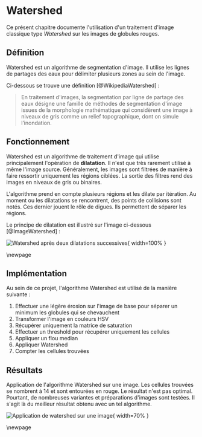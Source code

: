 # Watershed

Ce présent chapitre documente l'utilisation d'un traitement d'image classique type *Watershed* sur les images de globules rouges.

## Définition

Watershed est un algorithme de segmentation d'image.
Il utilise les lignes de partages des eaux pour délimiter plusieurs zones au sein de l'image.

Ci-dessous se trouve une définition [@WikipediaWatershed] :

> En traitement d'images, la segmentation par ligne de partage des eaux désigne une famille de méthodes de segmentation d'image issues de la morphologie mathématique qui considèrent une image à niveaux de gris comme un relief topographique, dont on simule l’inondation.

## Fonctionnement

Watershed est un algorithme de traitement d'image qui utilise principalement l'opération de **dilatation**.
Il n'est que très rarement utilisé à même l'image source.
Généralement, les images sont filtrées de manière à faire ressortir uniquement les régions ciblées. La sortie des filtres rend des images en niveaux de gris ou binaires.

L'algorithme prend en compte plusieurs régions et les dilate par itération.
Au moment ou les dilatations se rencontrent, des points de collisions sont notés.
Ces dernier jouent le rôle de digues. Ils permettent de séparer les régions.

Le principe de dilatation est illustré sur l'image ci-dessous [@ImageWatershed] : 

![Watershed après deux dilatations successives](img/watershed.png){ width=100% }

\newpage

## Implémentation

Au sein de ce projet, l'algorithme Watershed est utilisé de la manière suivante :

1. Effectuer une légère érosion sur l'image de base pour séparer un minimum les globules qui se chevauchent
2. Transformer l'image en couleurs HSV
3. Récupérer uniquement la matrice de saturation
4. Effectuer un threshold pour récupérer uniquement les cellules
5. Appliquer un flou median
6. Appliquer Watershed
7. Compter les cellules trouvées

## Résultats

Application de l'algorithme Watershed sur une image. Les cellules trouvées se nombrent à 14 et sont entourées en rouge.
Le résultat n'est pas optimal. Pourtant, de nombreuses variantes et préparations d'images sont testées.
Il s'agit là du meilleur résultat obtenu avec un tel algorithme.

![Application de watershed sur une image](img/watershed-counting.png){ width=70% }

\newpage
